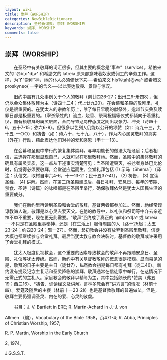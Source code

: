 ```yaml
---
layout: wiki
title: 崇拜（WORSHIP）
categories: NewBibleDictionary
description: 圣经新词典: 崇拜（WORSHIP）
keywords: 崇拜, WORSHIP
comments: false
---
```


## 崇拜（WORSHIP）

　　在圣经中有关敬拜的词汇很多，但其主要的概念是“事奉”（service）。希伯来文的 `@b[o^d[a^ 和希腊文的 latreia 原来都意味着奴隶或佣工的辛劳工作。这样，为了“崇拜”神，祂的仆人必须俯伏下来──希伯来文 his%tah]@wa^ 或希腊文 proskyneo{ 一字的含义──以此表达敬畏、景仰与惊叹。

　　旧约中虽有几处事例关于个人的敬拜（创廿四26-27；出卅三9-卅四8），但仍以会众集体敬拜为主（诗四十二4；代上廿九20）。在会幕和圣殿的敬拜里，礼仪是很重要的。在犹太人的宗教年历上，除了每日早晚的献祭外，逾越节庆典及赎罪日都是极重要的。〔宰杀祭牲的〕流血、烧香、祭司祝福等仪式都倾向于着重礼仪，而有损敬拜的属灵层面，甚而导致这两种态度之间出现张力、冲突（诗四十6，五十7-15；弥六6-8）。但很多以色列人仍能以公开的颂赞（如：诗九十三，九十五-一○○）和祷告（如：诗六十，七十九，八十），作为内心属灵敬拜的真实〔外在〕行动，藉此表达他们对神的爱和感恩（申十一13）。

　　在会幕和圣殿中举行的繁复集体崇拜，与早期族长的做法大相迳庭；后者相信，主选择在那里显现自己，人就可以在那里敬拜祂。然而，圣殿中的集体敬拜的确具有属灵实质，这一点从下述事实清楚可见：当圣所遭毁灭，被掳者身处巴比伦时，仍觉得必须要敬拜，会堂遂应运而生。会堂礼拜包括 (1) 示马（Shema`）〔译注：认信文，取材自申六4-6，十一13-21；民十五37-41〕， (2) 祷告， (3) 宣读圣经， (4) 讲解。然而，在第二所圣殿建成后，每日礼拜、安息日、每年的节期、禁食、圣诗（诗篇）的咏唱都是在圣殿里举行，确保敬拜依然是犹太人国民生活的重要成分。

　　我们在新约里再读到圣殿和会堂的敬拜，基督两者都参加过。然而，祂经常谆谆教诲人说，敬拜是以心灵去爱天父。在祂的教导中，以礼仪和祭司等中介去亲近神不单不重要，现在更无此需要。“敬拜”至终成了真正的 `@b[o^d[a^ 或 latreia ──不只是在圣殿里事奉神，还是〔在生活上〕服侍周围的人（路十25起；太五23-24；约四20-24；雅一27）。然而，起初教会并没有放弃到圣殿里敬拜，信徒大概也都继续参与会堂礼拜。最后当犹太教与教会决裂时，基督教的敬拜或许采用了会堂礼拜的模式。

　　犹太人极度仇视教会，这个重要的因素导致教会的敬拜不再跟随安息日、圣殿、礼仪等犹太传统。然而，新约中有关基督教敬拜的概念很是模糊。显而易见的是，敬拜的日子主要是主日（徒廿7），纵然教会初期每日都有礼拜（徒二46）。新约没有提及记念主复活和圣灵降临的崇拜。敬拜通常在信徒家中举行，在这情况下无需正式的主礼人。家庭教会的敬拜以精简为主，其中包括颇长的*赞美（弗五19；西三16）、*祷告、诵读经文及讲解。哥林多教会有“讲方言”的情况（林前十四）。爱筵及随后的主餐（林前十一23-28）也是基督教敬拜的普遍做法。但是，敬拜主要仍强调圣灵、内在的爱、心灵的敬虔。

　　书目：J. V. Bartlett in ERE; R. Martin-Achard in J.-J. von

Allmen （编），Vocabulary of the Bible, 1958，页471-4; R. Abba, Principles of Christian Worship, 1957;

R. P. Martin, Worship in the Early Church

2, 1974。

J.G.S.S.T.








